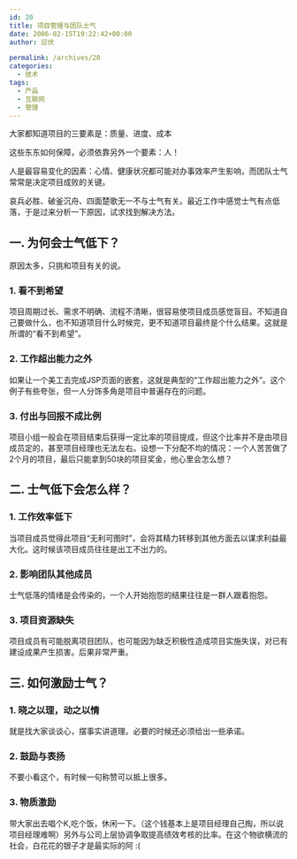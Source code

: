 ```yaml
---
id: 20
title: 项目管理与团队士气
date: 2006-02-15T19:22:42+00:00
author: 愆伏

permalink: /archives/20
categories:
  - 技术
tags:
  - 产品
  - 互联网
  - 管理
---
```

大家都知道项目的三要素是：质量、进度、成本
  
这些东东如何保障，必须依靠另外一个要素：人！
  
人是最容易变化的因素：心情、健康状况都可能对办事效率产生影响，而团队士气常常是决定项目成败的关键。
  
哀兵必胜、破釜沉舟、四面楚歌无一不与士气有关。最近工作中感觉士气有点低落，于是过来分析一下原因，试求找到解决方法。

## 一. 为何会士气低下？
  
原因太多，只挑和项目有关的说。

### 1. 看不到希望

项目周期过长、需求不明确、流程不清晰，很容易使项目成员感觉盲目。不知道自己要做什么，也不知道项目什么时候完，更不知道项目最终是个什么结果。这就是所谓的“看不到希望”。

### 2. 工作超出能力之外

如果让一个美工去完成JSP页面的嵌套，这就是典型的“工作超出能力之外”。这个例子有些夸张，但一人分饰多角是项目中普遍存在的问题。

### 3. 付出与回报不成比例

项目小组一般会在项目结束后获得一定比率的项目提成，但这个比率并不是由项目成员定的，甚至项目经理也无法左右。设想一下分配不均的情况：一个人苦苦做了2个月的项目，最后只能拿到50块的项目奖金，他心里会怎么想？


## 二. 士气低下会怎么样？

### 1. 工作效率低下

当项目成员觉得此项目“无利可图时”，会将其精力转移到其他方面去以谋求利益最大化。这时候该项目成员往往是出工不出力的。

### 2. 影响团队其他成员

士气低落的情绪是会传染的，一个人开始抱怨的结果往往是一群人跟着抱怨。

### 3. 项目资源缺失

项目成员有可能脱离项目团队，也可能因为缺乏积极性造成项目实施失误，对已有建设成果产生损害。后果非常严重。

## 三. 如何激励士气？

### 1. 晓之以理，动之以情

就是找大家谈谈心，摆事实讲道理。必要的时候还必须给出一些承诺。

### 2. 鼓励与表扬

不要小看这个，有时候一句称赞可以抵上很多。

### 3. 物质激励
带大家出去唱个K,吃个饭，休闲一下。（这个钱基本上是项目经理自己掏，所以说项目经理难啊）另外与公司上层协调争取提高绩效考核的比率。在这个物欲横流的社会，白花花的银子才是最实际的阿 :(
